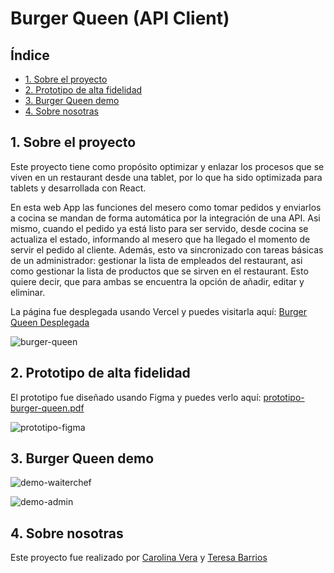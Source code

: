 # Burger Queen (API Client)

## Índice

* [1. Sobre el proyecto](#1-sobre-el-proyecto)
* [2. Prototipo de alta fidelidad](#2-prototipo-de-alta-fidelidad)
* [3. Burger Queen demo](#3-burger-queen-demo)
* [4. Sobre nosotras](#4-sobre-nosotras)


## 1. Sobre el proyecto

Este proyecto tiene como propósito optimizar y enlazar los procesos que se viven en un restaurant desde una tablet, por lo que ha sido optimizada para tablets y desarrollada con React. 

En esta web App las funciones del mesero como tomar pedidos y enviarlos a cocina se mandan de forma automática por la integración de una API. Asi mismo, cuando el pedido ya está listo para ser servido, desde cocina se actualiza el estado, informando al mesero que ha llegado el momento de servir el pedido al cliente. Además, esto va sincronizado con tareas básicas de un administrador: gestionar la lista de empleados del restaurant, asi como gestionar la lista de productos que se sirven en el restaurant. Esto quiere decir, que para ambas se encuentra la opción de añadir, editar y eliminar.

La página fue desplegada usando Vercel y puedes visitarla aquí: [Burger Queen Desplegada](https://dev-005-burger-queen-api-client.vercel.app/)

![burger-queen](https://github.com/T-Barrios/DEV005-burger-queen-api-client/assets/124935961/d3e8124f-daf2-4702-a8ac-564ec01be11a)


## 2. Prototipo de alta fidelidad

El prototipo fue diseñado usando Figma y puedes verlo aquí: [prototipo-burger-queen.pdf](https://github.com/T-Barrios/DEV005-burger-queen-api-client/files/12285403/prototipo-burger-queen.pdf)

![prototipo-figma](https://github.com/T-Barrios/DEV005-burger-queen-api-client/assets/124935961/ef5ca119-1a70-4a21-ab27-3b5950eb1f7a)


## 3. Burger Queen demo

![demo-waiterchef](https://github.com/T-Barrios/DEV005-burger-queen-api-client/assets/124935961/96cd84dc-be0e-4157-82a1-3b81c9482e57)

![demo-admin](https://github.com/T-Barrios/DEV005-burger-queen-api-client/assets/124935961/78d1c7cc-f31a-4664-b0e4-698a03960465)


## 4. Sobre nosotras

Este proyecto fue realizado por [Carolina Vera](https://github.com/CarolinaVN) y [Teresa Barrios](https://github.com/T-Barrios)
